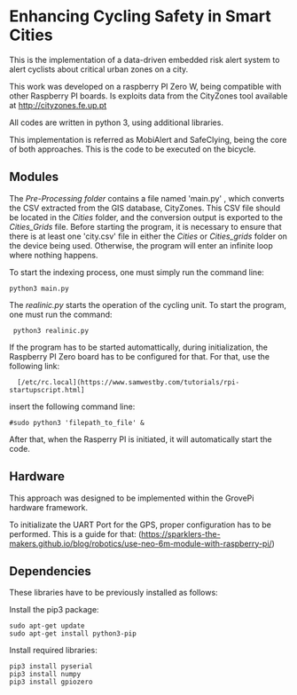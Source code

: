 # Enhancing Cycling Safety in Smart Cities

This is the implementation of a data-driven embedded risk alert system to alert cyclists about critical urban zones on a city. 

This work was developed on a raspberry PI Zero W, being compatible with other Raspberry PI boards. Is exploits data from the CityZones tool available at http://cityzones.fe.up.pt

All codes are written in python 3, using additional libraries.

This implementation is referred as MobiAlert and SafeClying, being the core of both approaches. This is the code to be executed on the bicycle.

## Modules

The *Pre-Processing folder* contains a file named 'main.py' , which converts the CSV extracted from the GIS database, CityZones. This CSV file should be located in the *Cities* folder, and the conversion output is exported to the *Cities_Grids* file.
Before starting the program, it is necessary to ensure that there is at least one 'city.csv' file in either the *Cities* or *Cities_grids* folder on the device being used. Otherwise, the program will enter an infinite loop where nothing happens.

To start the indexing process, one must simply run the command line: 

```
python3 main.py
```

The *realinic.py* starts the operation of the cycling unit. To start the program, one must run the command: 

```
 python3 realinic.py
```

If the program has to be started automattically, during initialization, the Raspberry PI Zero board has to be configured for that. For that, use the following link: 

```
  [/etc/rc.local](https://www.samwestby.com/tutorials/rpi-startupscript.html] 
  ```

insert the following command line:

```
#sudo python3 'filepath_to_file' &
```

After that, when the Rasperry PI is initiated, it will automatically start the code.

## Hardware

This approach was designed to be implemented within the GrovePi hardware framework.

To initializate the UART Port for the GPS, proper configuration has to be performed. This is a guide for that: (https://sparklers-the-makers.github.io/blog/robotics/use-neo-6m-module-with-raspberry-pi/)

## Dependencies

These libraries have to be previously installed as follows:

Install the pip3 package:

```
sudo apt-get update
sudo apt-get install python3-pip
```

Install required libraries:
```
pip3 install pyserial
pip3 install numpy
pip3 install gpiozero
```

